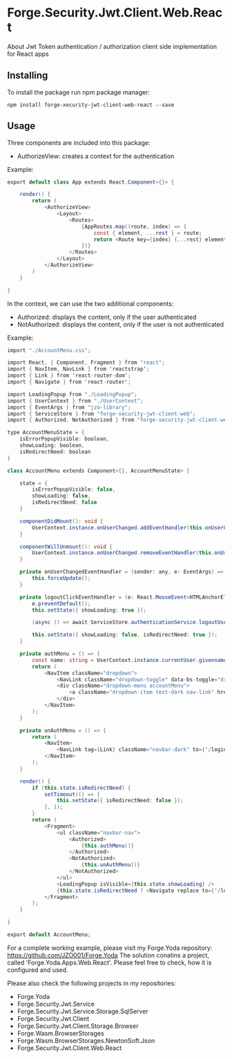 # Forge.Security.Jwt.Client.Web.React
About Jwt Token authentication / authorization client side implementation for React apps


## Installing

To install the package run npm package manager:

```
npm install forge-xecurity-jwt-client-web-react --save
```

## Usage

Three components are included into this package:

- AuthorizeView: creates a context for the authentication

Example:

```c#
export default class App extends React.Component<{}> {

	render() {
		return (
			<AuthorizeView>
				<Layout>
					<Routes>
						{AppRoutes.map((route, index) => {
							const { element, ...rest } = route;
							return <Route key={index} {...rest} element={element} />;
						})}
					</Routes>
				</Layout>
			</AuthorizeView>
		)
	}

}
```

In the context, we can use the two additional components:
- Authorized: displays the content, only if the user authenticated
- NotAuthorized: displays the content, only if the user is not authenticated

Example:

```c#
import "./AccountMenu.css";

import React, { Component, Fragment } from "react";
import { NavItem, NavLink } from 'reactstrap';
import { Link } from 'react-router-dom';
import { Navigate } from 'react-router';

import LoadingPopup from "./LoadingPopup";
import { UserContext } from "./UserContext";
import { EventArgs } from "jzo-library";
import { ServiceStore } from "forge-security-jwt-client-web";
import { Authorized, NotAuthorized } from "forge-security-jwt-client-web-react";

type AccountMenuState = {
    isErrorPopupVisible: boolean,
    showLoading: boolean,
    isRedirectNeed: boolean
}

class AccountMenu extends Component<{}, AccountMenuState> {

    state = {
        isErrorPopupVisible: false,
        showLoading: false,
        isRedirectNeed: false
    }

    componentDidMount(): void {
        UserContext.instance.onUserChanged.addEventHandler(this.onUserChangedEventHandler);
    }

    componentWillUnmount(): void {
        UserContext.instance.onUserChanged.removeEventHandler(this.onUserChangedEventHandler);
    }

    private onUserChangedEventHandler = (sender: any, e: EventArgs) => {
        this.forceUpdate();
    }

    private logoutClickEventHandler = (e: React.MouseEvent<HTMLAnchorElement, MouseEvent>) => {
        e.preventDefault();
        this.setState({ showLoading: true });

        (async () => await ServiceStore.authenticationService.logoutUserAsync())();

        this.setState({ showLoading: false, isRedirectNeed: true });
    }

    private authMenu = () => {
        const name: string = UserContext.instance.currentUser.givenname;
        return (
            <NavItem className="dropdown">
                <NavLink className="dropdown-toggle" data-bs-toggle="dropdown" aria-expanded="false" to="#" href="#" title={name}>{name.length > 12 ? name.substring(0, 10) + "..." : name}</NavLink>
                <div className="dropdown-menu accountMenu">
                    <a className="dropdown-item text-dark nav-link" href="#" onClick={(e) => { this.logoutClickEventHandler(e); return false; }}>Sign Out</a>
                </div>
            </NavItem>
        );
    }

    private unAuthMenu = () => {
        return (
            <NavItem>
                <NavLink tag={Link} className="navbar-dark" to={'/login'}>Sign In</NavLink>
            </NavItem>
        );
    }

    render() {
        if (this.state.isRedirectNeed) {
            setTimeout(() => {
                this.setState({ isRedirectNeed: false });
            }, 1);
        }
        return (
            <Fragment>
                <ul className="navbar-nav">
                    <Authorized>
                        {this.authMenu()}
                    </Authorized>
                    <NotAuthorized>
                        {this.unAuthMenu()}
                    </NotAuthorized>
                </ul>
                <LoadingPopup isVisible={this.state.showLoading} />
                {this.state.isRedirectNeed ? <Navigate replace to={'/login'} /> : null}
            </Fragment>
        );
    }

}

export default AccountMenu;
```

For a complete working example, please visit my Forge.Yoda repository: https://github.com/JZO001/Forge.Yoda
The solution conatins a project, called 'Forge.Yoda.Apps.Web.React'. Please feel free to check, how it is configured and used.


Please also check the following projects in my repositories:
- Forge.Yoda
- Forge.Security.Jwt.Service
- Forge.Security.Jwt.Service.Storage.SqlServer
- Forge.Security.Jwt.Client
- Forge.Security.Jwt.Client.Storage.Browser
- Forge.Wasm.BrowserStorages
- Forge.Wasm.BrowserStorages.NewtonSoft.Json
- Forge.Security.Jwt.Client.Web.React
